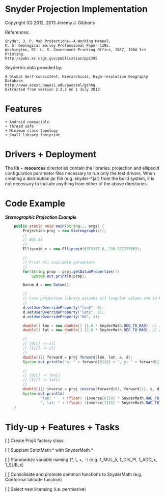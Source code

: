 Snyder Projection Implementation
================================

Copyright (C) 2012, 2013  Jeremy J. Gibbons

References:

    Snyder, J. P. Map Projections--A Working Manual.
    U. S. Geological Survey Professional Paper 1395.
    Washington, DC: U. S. Government Printing Office, 1987, 1994 3rd Printing.
    http://pubs.er.usgs.gov/publication/pp1395

SnyderVis data provided by:

    A Global Self-consistent, Hierarchical, High-resolution Geography Database
    http://www.soest.hawaii.edu/pwessel/gshhg
    Extracted from version 2.2.3 on 1 July 2013

Features
========
    + Android compatible
    + Thread safe
    + Minimum class topology
    + Small library footprint

Drivers + Deployment
====================

The **lib** + **resources** directories contain the libraries, projection and
ellipsoid configuration parameter files necessary to run only the test drivers.
When creating a distribution jar file (e.g. snyder-*.jar) from the build
system, it is not necessary to include anything from either of the above
directories.

Code Example
============

***Stereographic Projection Example***
```Java
    public static void main(String... args) {
        Projection proj = new Stereographic();
        //
        // WGS 84
        //
        Ellipsoid e = new Ellipsoid(6378137.0, 298.257223563);

        //
        // Print all available parameters
        //
        for(String prop : proj.getDatumProperties())
            System.out.println(prop);

        Datum d = new Datum();

        //
        // Core projection library assumes all long/lat values are in Radians
        //
        d.setUserOverrideProperty("lon0", 0);
        d.setUserOverrideProperty("lat1", 0);
        d.setUserOverrideProperty("k0", 1);

        double[] lon = new double[] {1.0 * SnyderMath.DEG_TO_RAD}; // 1.0 degree
        double[] lat = new double[] {2.0 * SnyderMath.DEG_TO_RAD}; // 2.0 degree

        //
        // [0][] -> x[]
        // [1][] -> y[]
        //
        double[][] forward = proj.forward(lon, lat, e, d);
        System.out.println("x: " + forward[0][0] + ", y: " + forward[1][0]);

        //
        // [0][] -> lon[]
        // [1][] -> lat[]
        //
        double[][] inverse = proj.inverse(forward[0], forward[1], e, d);
        System.out.println(
                "lon: "   + (float) (inverse[0][0] * SnyderMath.RAD_TO_DEG) +
                ", lat: " + (float) (inverse[1][0] * SnyderMath.RAD_TO_DEG));
    }
```

Tidy-up + Features + Tasks
==========================

[ ] Create Proj4 factory class

[ ] Supplant StrictMath.* with SnyderMath.*

[ ] Standardize variable naming (\*, \\, \+, \-)
    (e.g. 1\_MUL\_5, 1\_DIV\_PI, 1\_ADD\_x, 1\_SUB\_x)

[ ] Consolidate and promote common functions to SnyderMath
    (e.g. Conformal latitude function)

[ ] Select new licensing (i.e. permissive)
